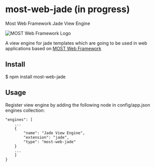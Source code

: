 # most-web-jade (in progress)
Most Web Framework Jade View Engine

![MOST Web Framework Logo](https://www.themost.io/assets/images/most_logo_sw_240.png)

A view engine for jade templates which are going to be used in web applications based on [MOST Web Framework](https://github.com/kbarbounakis/most-web)

## Install

$ npm install most-web-jade

## Usage

Register view engine by adding the following node in config/app.json engines collection:

    "engines": [
        ...
        {
            "name": "Jade View Engine",
            "extension": "jade",
            "type": "most-web-jade"
        }
        ...
        ]
    }
